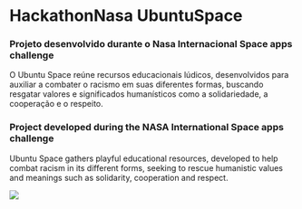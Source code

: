 # HackathonNasa UbuntuSpace

<h3>Projeto desenvolvido durante o Nasa Internacional Space apps challenge</h3>

O Ubuntu Space reúne recursos educacionais lúdicos, desenvolvidos para auxiliar a combater o racismo em suas diferentes formas, buscando resgatar valores e significados humanísticos como a solidariedade, a cooperação e o respeito.

<h3>Project developed during the NASA International Space apps challenge</h3>

Ubuntu Space gathers playful educational resources, developed to help combat racism in its different forms, seeking to rescue humanistic values and meanings such as solidarity, cooperation and respect.

<img src="./images/capa 1.png">
